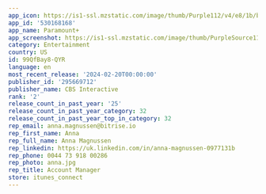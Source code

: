 ```yaml
---
app_icon: https://is1-ssl.mzstatic.com/image/thumb/Purple112/v4/e8/1b/ba/e81bba15-1549-8ab2-5159-6e54103fa469/P_U002bAppIcon-0-1x_U007emarketing-0-7-0-85-220-0.png/1024x1024bb.png
app_id: '530168168'
app_name: Paramount+
app_screenshot: https://is1-ssl.mzstatic.com/image/thumb/PurpleSource116/v4/68/9c/51/689c51a8-d88b-0402-b092-7a0a67572074/e0d992ba-b228-452b-ad51-fffba76da639_2-PPlus-SS-iPhone12-Originals-1242x2688.jpg/1242x2688bb.png
category: Entertainment
country: US
id: 99QfBay8-QYR
language: en
most_recent_release: '2024-02-20T00:00:00'
publisher_id: '295669712'
publisher_name: CBS Interactive
rank: '2'
release_count_in_past_year: '25'
release_count_in_past_year_category: 32
release_count_in_past_year_top_in_category: 32
rep_email: anna.magnussen@bitrise.io
rep_first_name: Anna
rep_full_name: Anna Magnussen
rep_linkedin: https://uk.linkedin.com/in/anna-magnussen-0977131b
rep_phone: 0044 73 918 00286
rep_photo: anna.jpg
rep_title: Account Manager
store: itunes_connect
---
```

